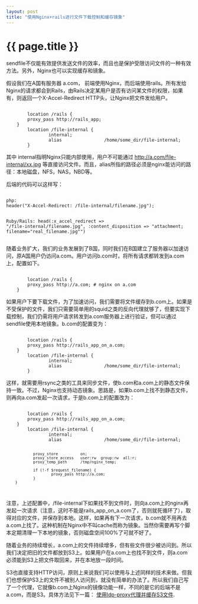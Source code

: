 ```yaml
---
layout: post
title: "使用Nginx+rails进行文件下载控制和缓存镜象"
---
```


# {{ page.title }}

sendfile不仅能有效提供发送文件的效率，而且也是保护受限访问文件的一种有效方法。另外，Nginx也可以实现缓存和镜象。

假设我们在A国有服务器 a.com， 前端使用Nginx，而后端使用rails。所有发给Nginx的请求都会到Rails，由Rails决定某用户是否有访问某文件的权限，如果有，则返回一个X-Accel-Redirect HTTP头，让Nginx把文件发给用户。

<code>
        location /rails {
		proxy_pass http://rails_app;
	}
        location /file-internal {
                internal;
                alias                /home/some_dir/file-internal;
        }
</code>

其中 internal指明Nginx只能内部使用，用户不可能通过 http://a.com/file-internal/xx.jpg 等直接访问文件。而且，alias所指的路径必须是nginx能访问的路径：本地磁盘，NFS，NAS，NBD等。

后端的代码可以这样写：

<code>
php:
header("X-Accel-Redirect: /file-internal/filename.jpg");
                                                     
Ruby/Rails:
head(:x_accel_redirect => "/file-internal/filename.jpg",
      :content_disposition => "attachment; filename=\"real_filename.jpg\"")  
</code>

随着业务扩大，我们的业务发展到了B国，同时我们在B国建立了服务器以加速访问，原A国用户仍访问a.com。用户访问b.com时，将所有请求都转发到a.com上，配置如下。

<code>
        location /rails {
		proxy_pass http://a.com; # nginx on a.com
	}
</code>

如果用户下要下载文件，为了加速访问，我们需要将文件缓存到b.com上。如果是不受保护的文件，我们只需要简单用的squid之类的反向代理就够了，但要实现下载控制，我们仍需将用户请求转发到a.com服务器上进行验证，但可以通过sendfile使用本地镜象。b.com的配置变为：

<code>
        location /rails {
		proxy_pass http://rails_app_on_a.com;
	}
        location /file-internal {
                internal;
                alias                /home/some_dir/file-internal;
        }
</code>

这样，就需要用rsync之类的工具来同步文件，使b.com和a.com上的静态文件保持一致。不过，Nginx也支持动态镜象。思路是，如果b.com上找不到静态文件，则再向a.com发起一次请求，于是b.com上的配置改为：

<code>
        location /rails {
		proxy_pass http://rails_app_on_a.com;
	}
        location /file-internal {
                internal;
                alias                /home/some_dir/file-internal;

                proxy_store          on;
                proxy_store_access   user:rw  group:rw  all:r;
                proxy_temp_path      /tmp/nginx_temp;

                if (!-f $request_filename) {
                        proxy_pass http://a.com;
                }
        }
</code>
 
注意，上述配置中，/file-internal下如果找不到文件时，则向a.com上的nginx再发起一次请求（注意，这时不能是rails_app_on_a.com了，否则就死循环了），取得对应的文件，并保存到本地。这样，如果再有下一次请求，b.com就不用再去a.com上找了。这种机制在Nginx中不叫cache而称为镜象。当然你需要再写个脚本定期清理一下本地的镜象，否则磁盘空间100%了可就不好了。

随着业务的持续增长，a.com上的文件持续增多，但有些文件很少被访问到。所以我们决定把旧的文件都放到S3上。如果用户在a.com上也找不到文件，则a.com必须能到S3上把文件取回来，并在本地放一段时间。

S3也直接支持HTTP访问，原则上来说我们可以使用与上述同样的技术来做。但我们也想保护S3上的文件不被别人访问到，就没有简单的办法了。所以我们自己写了一个代理，它就像b.com上Nginx的镜像功能一样，不同的是它的后端不是a.com，而是S3。具体方法见下一篇：
[使用Idp-proxy代理并缓存S3文件](/past/2009/11/9/shi-yong-idp_proxydai-li-bing-huan-cun-s3wen-jian/).
